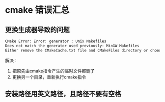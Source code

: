 # cmake 错误汇总
## 更换生成器导致的问题
```sh
CMake Error: Error: generator : Unix Makefiles
Does not match the generator used previously: MinGW Makefiles
Either remove the CMakeCache.txt file and CMakeFiles directory or choose a different binary directory.
```
解决：
1. 把原先由cmake指令产生的临时文件都删了
2. 更换另一个目录，重新执行cmake指令


## 安装路径用英文路径，且路径不要有空格